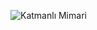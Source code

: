 ![Katmanlı Mimari](https://github.com/seaque/LibraryManagement/blob/main/img/Katmanl%C4%B1Mimari.png)
